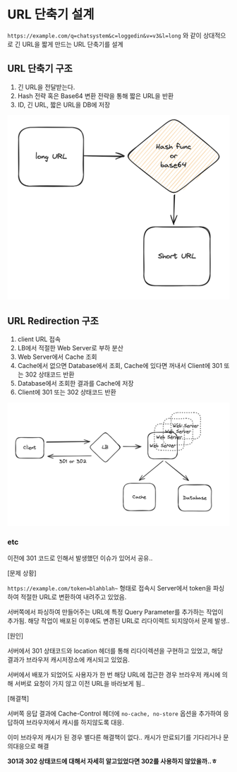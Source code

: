 # URL 단축기 설계

`https://example.com/q=chatsystem&c=loggedin&v=v3&l=long` 와 같이 상대적으로 긴 URL을 짧게 만드는 URL 단축기를 설계

## URL 단축기 구조

1. 긴 URL을 전달받는다.
2. Hash 전략 혹은 Base64 변환 전략을 통해 짧은 URL을 반환
3. ID, 긴 URL, 짧은 URL을 DB에 저장

![Alt text](image.png)

## URL Redirection 구조

1. client URL 접속
2. LB에서 적절한 Web Server로 부하 분산
3. Web Server에서 Cache 조회
4. Cache에서 없으면 Database에서 조회, Cache에 있다면 꺼내서 Client에 301 또는 302 상태코드 반환
5. Database에서 조회한 결과를 Cache에 저장
6. Client에 301 또는 302 상태코드 반환

![Alt text](image-2.png)

### etc

이전에 301 코드로 인해서 발생했던 이슈가 있어서 공유..

[문제 상황]

`https://example.com/token=blahblah~` 형태로 접속시 Server에서 token을 파싱하여 적절한 URL로 변환하여 내려주고 있었음.

서버쪽에서 파싱하여 만들어주는 URL에 특정 Query Parameter를 추가하는 작업이 추가됨.
해당 작업이 배포된 이후에도 변경된 URL로 리다이렉트 되지않아서 문제 발생..

[원인]

서버에서 301 상태코드와 location 헤더를 통해 리다이렉션을 구현하고 있었고, 해당 결과가 브라우저 캐시저장소에 캐시되고 있었음.

서버에서 배포가 되었어도 사용자가 한 번 해당 URL에 접근한 경우 브라우저 캐시에 의해 서버로 요청이 가지 않고 이전 URL을 바라보게 됨..

[해결책]

서버쪽 응답 결과에 Cache-Control 헤더에 `no-cache, no-store` 옵션을 추가하여 응답하여 브라우저에서 캐시를 하지않도록 대응.

이미 브라우저 캐시가 된 경우 별다른 해결책이 없다.. 캐시가 만료되기를 기다리거나 문의대응으로 해결

**301과 302 상태코드에 대해서 자세히 알고있었다면 302를 사용하지 않았을까..ㅎ**
